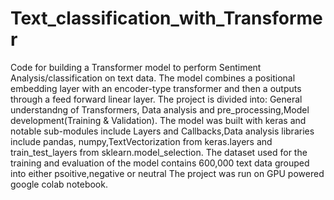 # Text_classification_with_Transformer
Code for building a Transformer model to perform Sentiment Analysis/classification on text data. The model combines a positional embedding layer with an encoder-type transformer and then a outputs through a feed forward linear layer.
The project is divided into: General understandng of Transformers, Data analysis and pre_processing,Model development(Training & Validation).
The model was built with keras and notable sub-modules include Layers and Callbacks,Data analysis libraries include pandas, numpy,TextVectorization from keras.layers and train_test_layers from sklearn.model_selection.
The dataset used for the training and evaluation of the model contains 600,000 text data grouped into either psoitive,negative or neutral
The project was run on GPU powered google colab notebook.
